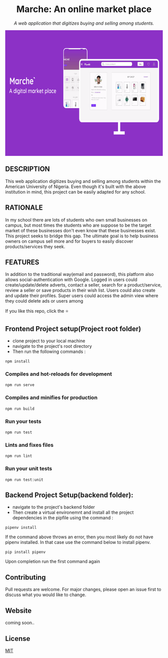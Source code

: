 <h1 align="center">
	Marche: An online market place
</h1>

<p align="center">
	<i>A web application that digitizes buying and selling among students.</i>
</p>

<img align="center" width="900" height="400" src="./src/assets/marche.png">

## DESCRIPTION

This web application digitizes buying and selling among students within the American University of Nigeria. Even though it's built with the above institution in mind, this project can be easily adapted for any school.

## RATIONALE

In my school there are lots of students who own small businesses on campus, but most times the students who are suppose to be the target market of these businesses don't even know that these businesses exist. This project seeks to bridge this gap. The ultimate goal is to help business owners on campus sell more and for buyers to easily discover products/services they seek.

## FEATURES

In addition to the traditional way(email and password), this platform also allows social-authentication with Google. Logged in users could create/update/delete adverts, contact a seller,  search for a product/service, review a seller or save products in their wish list. Users could also create and update their profiles. Super users could access the admin view where they could delete ads or users among 

If you like this repo, click the :star:

## Frontend Project setup(Project root folder)
* clone project to your local machine
* navigate to the project's root directory
* Then run the following commands :
```
npm install
```

### Compiles and hot-reloads for development
```
npm run serve
```

### Compiles and minifies for production
```
npm run build
```

### Run your tests
```
npm run test
```

### Lints and fixes files
```
npm run lint
```

### Run your unit tests
```
npm run test:unit
```

## Backend Project Setup(backend folder): 

* navigate to the project's backend folder
* Then create a virtual environemnt and install all the project dependencies in the pipfile using the command :

```
pipenv install

```
If the command above throws an error, then you most likely do not have pipenv installed. In that case use the command below to install pipenv.

```
pip install pipenv

```

Upon completion run the first command again


## Contributing
Pull requests are welcome. For major changes, please open an issue first to discuss what you would like to change.

## Website
coming soon..

## License
[MIT](https://choosealicense.com/licenses/mit/)
